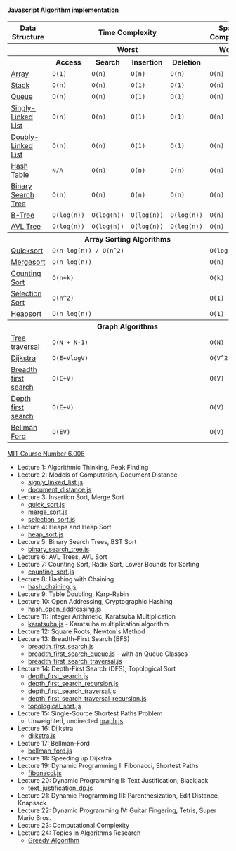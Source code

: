 #### Javascript Algorithm implementation

<table>
    <tbody>
    <tr>
      <th>Data Structure</th>
      <th colspan="4">Time Complexity</th>
      <th>Space Complexity</th>
    </tr>
    <tr>
      <th></th>
      <th colspan="4">Worst</th>
      <th>Worst</th>
    </tr>
    <tr>
      <th></th>
      <th>Access</th>
      <th>Search</th>
      <th>Insertion</th>
      <th>Deletion</th>
      <th></th>
    </tr>
    <tr>
      <td><a href="http://en.wikipedia.org/wiki/Array_data_structure">Array</a></td>
      <td><code>O(1)</code></td>
      <td><code>O(n)</code></td>
      <td><code>O(n)</code></td>
      <td><code>O(n)</code></td>
      <td><code>O(n)</code></td>
    </tr>
    <tr>
      <td><a href="http://en.wikipedia.org/wiki/Stack_(abstract_data_type)">Stack</a></td>
      <td><code>O(n)</code></td>
      <td><code>O(n)</code></td>
      <td><code>O(1)</code></td>
      <td><code>O(1)</code></td>
      <td><code>O(n)</code></td>
    </tr>
    <tr>
      <td><a href="http://en.wikipedia.org/wiki/Queue_(abstract_data_type)">Queue</a></td>
      <td><code>O(n)</code></td>
      <td><code>O(n)</code></td>
      <td><code>O(1)</code></td>
      <td><code>O(1)</code></td>
      <td><code>O(n)</code></td>
    </tr>
    <tr>
      <td><a href="http://en.wikipedia.org/wiki/Singly_linked_list#Singly_linked_lists">Singly-Linked List</a></td>
      <td><code>O(n)</code></td>
      <td><code>O(n)</code></td>
      <td><code>O(1)</code></td>
      <td><code>O(1)</code></td>
      <td><code>O(n)</code></td>
    </tr>
    <tr>
      <td><a href="http://en.wikipedia.org/wiki/Doubly_linked_list">Doubly-Linked List</a></td>
      <td><code>O(n)</code></td>
      <td><code>O(n)</code></td>
      <td><code>O(1)</code></td>
      <td><code>O(1)</code></td>
      <td><code>O(n)</code></td>
    </tr>
    <tr>
      <td><a href="http://en.wikipedia.org/wiki/Hash_table">Hash Table</a></td>
      <td><code>N/A</code></td>
      <td><code>O(n)</code></td>
      <td><code>O(n)</code></td>
      <td><code>O(n)</code></td>
      <td><code>O(n)</code></td>
    </tr>
    <tr>
      <td><a href="http://en.wikipedia.org/wiki/Binary_search_tree">Binary Search Tree</a></td>
      <td><code>O(n)</code></td>
      <td><code>O(n)</code></td>
      <td><code>O(n)</code></td>
      <td><code>O(n)</code></td>
      <td><code>O(n)</code></td>
    </tr>
    <tr>
      <td><a href="http://en.wikipedia.org/wiki/B_tree">B-Tree</a></td>
      <td><code>O(log(n))</code></td>
      <td><code>O(log(n))</code></td>
      <td><code>O(log(n))</code></td>
      <td><code>O(log(n))</code></td>
      <td><code>O(n)</code></td>
    </tr>
    <tr>
      <td><a href="http://en.wikipedia.org/wiki/AVL_tree">AVL Tree</a></td>
      <td><code>O(log(n))</code></td>
      <td><code>O(log(n))</code></td>
      <td><code>O(log(n))</code></td>
      <td><code>O(log(n))</code></td>
      <td><code>O(n)</code></td>
    </tr>
    <tr>
      <th></th>
      <th colspan="4">Array Sorting Algorithms</th>
      <th></th>
    </tr>
    <tr>
      <td><a href="http://en.wikipedia.org/wiki/Quicksort">Quicksort</a></td>
      <td colspan="4"><code>Ω(n log(n)) / O(n^2)</code></td>
      <td><code>O(log(n))</code></td>
    </tr>
    <tr>
      <td><a href="http://en.wikipedia.org/wiki/Merge_sort">Mergesort</a></td>
      <td colspan="4"><code >O(n log(n))</code></td>
      <td><code>O(n)</code></td>
    </tr>
    <tr>
      <td><a rel="tooltip" title="Difference between maximum and minimum number 'k'" href="https://en.wikipedia.org/wiki/Counting_sort">Counting Sort</a></td>
      <td colspan="4"><code >O(n+k)</td>
      <td><code>O(k)</code></td>
    </tr>
    <tr>
      <td><a href="http://en.wikipedia.org/wiki/Selection_sort">Selection Sort</a></td>
      <td colspan="4"><code >O(n^2)</td>
      <td><code>O(1)</code></td>
    </tr>
    <tr>
      <td><a href="http://en.wikipedia.org/wiki/Heapsort">Heapsort</a></td>
      <td colspan="4"><code >O(n log(n))</td>
      <td><code>O(1)</code></td>
    </tr>
    <tr>
      <th></th>
      <th colspan="4">Graph Algorithms</th>
      <th></th>
    </tr>
    <tr>
      <td><a href="https://en.wikipedia.org/wiki/Tree_traversal">Tree traversal</a></td>
      <td colspan="4"><code >O(N + N-1)</td>
      <td><code>O(N)</code></td>
    </tr>
    <tr>
      <td><a href="https://en.wikipedia.org/wiki/Dijkstra%27s_algorithm">Dijkstra</a></td>
      <td colspan="4"><code >O(E+VlogV)</td>
      <td><code>O(V^2)</code></td>
    </tr>
    <tr>
      <td><a href="https://en.wikipedia.org/wiki/Breadth-first_search">Breadth first search</a></td>
      <td colspan="4"><code >O(E+V)</td>
      <td><code>O(V)</code></td>
    </tr>
    <tr>
      <td><a href="https://en.wikipedia.org/wiki/Depth-first_search">Depth first search</a></td>
      <td colspan="4"><code >O(E+V)</td>
      <td><code>O(V)</code></td>
    </tr>
    <tr>
      <td><a href="https://en.wikipedia.org/wiki/Bellman%E2%80%93Ford_algorithm">Bellman Ford</a></td>
      <td colspan="4"><code >O(EV)</td>
      <td><code>O(V)</code></td>
    </tr>
</tbody>
</table>


[MIT Course Number 6.006](https://ocw.mit.edu/courses/electrical-engineering-and-computer-science/6-006-introduction-to-algorithms-fall-2011/lecture-videos/)

 - Lecture 1: Algorithmic Thinking, Peak Finding
 - Lecture 2: Models of Computation, Document Distance
    - [signly_linked_list.js](https://github.com/aldb/algorithms/blob/master/javascript_MIT_6006/signly_linked_list.js)
    - [document_distance.js](https://github.com/aldb/algorithms/blob/master/javascript_MIT_6006/document_distance.js)
 - Lecture 3: Insertion Sort, Merge Sort
    - [quick_sort.js](https://github.com/aldb/algorithms/blob/master/javascript_MIT_6006/quick_sort.js)
    - [merge_sort.js](https://github.com/aldb/algorithms/blob/master/javascript_MIT_6006/merge_sort.js)
    - [selection_sort.js](https://github.com/aldb/algorithms/blob/master/javascript_MIT_6006/selection_sort.js)
 - Lecture 4: Heaps and Heap Sort
    - [heap_sort.js](https://github.com/aldb/algorithms/blob/master/javascript_MIT_6006/heap_sort.js)
 - Lecture 5: Binary Search Trees, BST Sort
    - [binary_search_tree.js](https://github.com/aldb/algorithms/blob/master/javascript_MIT_6006/binary_search_tree.js)
 - Lecture 6: AVL Trees, AVL Sort
 - Lecture 7: Counting Sort, Radix Sort, Lower Bounds for Sorting
     - [counting_sort.js](https://github.com/aldb/algorithms/blob/master/javascript_MIT_6006/counting_sort.js)
 - Lecture 8: Hashing with Chaining
   - [hash_chaining.js](https://github.com/aldb/algorithms/blob/master/javascript_MIT_6006/hash_chaining.js)
 - Lecture 9: Table Doubling, Karp-Rabin
 - Lecture 10: Open Addressing, Cryptographic Hashing
     - [hash_open_addressing.js](https://github.com/aldb/algorithms/blob/master/javascript_MIT_6006/hash_open_addressing.js)
 - Lecture 11: Integer Arithmetic, Karatsuba Multiplication
   - [karatsuba.js](https://github.com/aldb/algorithms/blob/master/javascript_MIT_6006/karatsuba.js) - Karatsuba multiplication algorithm
 - Lecture 12: Square Roots, Newton's Method
 - Lecture 13: Breadth-First Search (BFS)
    - [breadth_first_search.js](https://github.com/aldb/algorithms/blob/master/javascript_MIT_6006/breadth_first_search.js)
    - [breadth_first_search_queue.js](https://github.com/aldb/algorithms/blob/master/javascript_MIT_6006/breadth_first_search_queue.js) - with an Queue Classes
    - [breadth_first_search_traversal.js](https://github.com/aldb/algorithms/blob/master/javascript_MIT_6006/breadth_first_search_queue.js) 
 - Lecture 14: Depth-First Search (DFS), Topological Sort
    - [depth_first_search.js](https://github.com/aldb/algorithms/blob/master/javascript_MIT_6006/depth_first_search.js)
    - [depth_first_search_recursion.js](https://github.com/aldb/algorithms/blob/master/javascript_MIT_6006/depth_first_search_recursion.js)
    - [depth_first_search_traversal.js](https://github.com/aldb/algorithms/blob/master/javascript_MIT_6006/depth_first_search_traversal.js)
    - [depth_first_search_traversal_recursion.js](https://github.com/aldb/algorithms/blob/master/javascript_MIT_6006/depth_first_search_traversal_recursion.js)
   - [topological_sort.js](https://github.com/aldb/algorithms/blob/master/javascript_MIT_6006/topological_sort.js)
 - Lecture 15: Single-Source Shortest Paths Problem
   - Unweighted, undirected [graph.js](https://github.com/aldb/algorithms/blob/master/javascript_MIT_6006/graph.js)
 - Lecture 16: Dijkstra
     - [dijkstra.js](https://github.com/aldb/algorithms/blob/master/javascript_MIT_6006/dijkstra.js)
 - Lecture 17: Bellman-Ford
     - [bellman_ford.js](https://github.com/aldb/algorithms/blob/master/javascript_MIT_6006/bellman_ford.js)
 - Lecture 18: Speeding up Dijkstra
 - Lecture 19: Dynamic Programming I: Fibonacci, Shortest Paths
     - [fibonacci.js](https://github.com/aldb/algorithms/blob/master/javascript_MIT_6006/fibonacci.js)
 - Lecture 20: Dynamic Programming II: Text Justification, Blackjack
      - [text_justification_dp.js](https://github.com/aldb/algorithms/blob/master/javascript_MIT_6006/text_justification_dp.js)
 - Lecture 21: Dynamic Programming III: Parenthesization, Edit Distance, Knapsack
 - Lecture 22: Dynamic Programming IV: Guitar Fingering, Tetris, Super Mario Bros.
 - Lecture 23: Computational Complexity
 - Lecture 24: Topics in Algorithms Research
      - [Greedy Algorithm](https://github.com/aldb/algorithms/blob/master/javascript_MIT_6006/greedy_algorithm.js)

